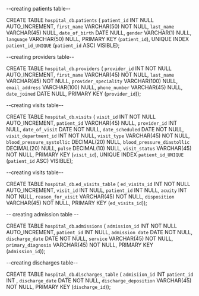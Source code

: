 --creating patients table--

CREATE TABLE `hospital_db`.`patients` (
  `patient_id` INT NULL AUTO_INCREMENT,
  `first_name` VARCHAR(50) NOT NULL,
  `last_name` VARCHAR(45) NULL,
  `date_of_birth` DATE NULL,
  `gender` VARCHAR(1) NULL,
  `language` VARCHAR(50) NULL,
  PRIMARY KEY (`patient_id`),
  UNIQUE INDEX `patient_id_UNIQUE` (`patient_id` ASC) VISIBLE);

  --creating providers table--

  CREATE TABLE `hospital_db`.`providers` (
  `provider_id` INT NOT NULL AUTO_INCREMENT,
  `first_name` VARCHAR(45) NOT NULL,
  `last_name` VARCHAR(45) NOT NULL,
  `provider_speciality` VARCHAR(100) NULL,
  `email_address` VARCHAR(100) NULL,
  `phone_number` VARCHAR(45) NULL,
  `date_joined` DATE NULL,
  PRIMARY KEY (`provider_id`));

  --creating visits table--

  CREATE TABLE `hospital_db`.`visits` (
  `visit_id` INT NOT NULL AUTO_INCREMENT,
  `patient_id` VARCHAR(45) NULL,
  `provider_id` INT NULL,
  `date_of_visit` DATE NOT NULL,
  `date_scheduled` DATE NOT NULL,
  `visit_department_id` INT NOT NULL,
  `visit_type` VARCHAR(45) NOT NULL,
  `blood_pressure_systollic` DECIMAL(20) NULL,
  `blood_pressure_diastollic` DECIMAL(20) NULL,
  `pulse` DECIMAL(10) NULL,
  `visit_status` VARCHAR(45) NOT NULL,
  PRIMARY KEY (`visit_id`),
  UNIQUE INDEX `patient_id_UNIQUE` (`patient_id` ASC) VISIBLE);

  --creating visits table--

  CREATE TABLE `hospital_db`.`ed_visits_table` (
  `ed_visits_id` INT NOT NULL AUTO_INCREMENT,
  `visit_id` INT NULL,
  `patient_id` INT NULL,
  `acuity` INT NOT NULL,
  `reason_for_visit` VARCHAR(45) NOT NULL,
  `disposition` VARCHAR(45) NOT NULL,
  PRIMARY KEY (`ed_visits_id`));

  -- creating admission table --

  CREATE TABLE `hospital_db`.`admissions` (
  `admission_id` INT NOT NULL AUTO_INCREMENT,
  `patient_id` INT NULL,
  `admission_date` DATE NOT NULL,
  `discharge_date` DATE NOT NULL,
  `service` VARCHAR(45) NOT NULL,
  `primary_diagnosis` VARCHAR(45) NOT NULL,
  PRIMARY KEY (`admission_id`));

--creating discharges table--

  CREATE TABLE `hospital_db`.`discharges_table` (
  `admisiion_id` INT 
  `patient_id` INT ,
  `discharge_date` DATE NOT NULL,
  `discharge_deposition` VARCHAR(45) NOT NULL,
  PRIMARY KEY (`discharge_id`));

